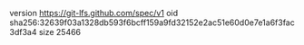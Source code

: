 version https://git-lfs.github.com/spec/v1
oid sha256:32639f03a1328db593f6bcff159a9fd32152e2ac51e60d0e7e1a6f3fac3df3a4
size 25466
